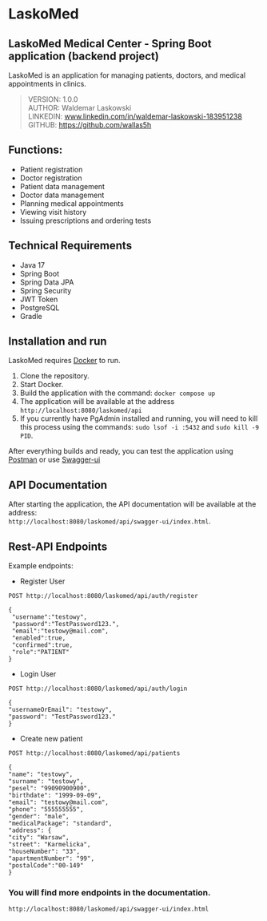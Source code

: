 # LaskoMed
## LaskoMed Medical Center - Spring Boot application (backend project)

LaskoMed is an application for managing patients, doctors, and medical appointments in clinics.

> VERSION: 1.0.0 <br>
> AUTHOR: Waldemar Laskowski <br>
> LINKEDIN: www.linkedin.com/in/waldemar-laskowski-183951238 <br>
> GITHUB: https://github.com/wallas5h <br>

## Functions:

- Patient registration
- Doctor registration
- Patient data management 
- Doctor data management 
- Planning medical appointments
- Viewing visit history
- Issuing prescriptions and ordering tests

## Technical Requirements

- Java 17
- Spring Boot
- Spring Data JPA
- Spring Security
- JWT Token
- PostgreSQL
- Gradle

## Installation and run
LaskoMed requires [Docker](https://www.docker.com/products/docker-desktop/) to run.

1. Clone the repository.
2. Start Docker.
3. Build the application with the command: `docker compose up`
4. The application will be available at the address `http://localhost:8080/laskomed/api`
5. If you currently have PgAdmin installed and running, you will need to kill this process using the commands: 
`sudo lsof -i :5432` and `sudo kill -9 PID`.

After everything builds and ready, you can test the application using [Postman](https://www.postman.com/)
or use [Swagger-ui](http://localhost:8080/swagger-ui.html)

## API Documentation

After starting the application, the API documentation will be available at the address:    
`http://localhost:8080/laskomed/api/swagger-ui/index.html`.

## Rest-API Endpoints

Example endpoints:

- Register User
```http
POST http://localhost:8080/laskomed/api/auth/register

{
 "username":"testowy",
 "password":"TestPassword123.",
 "email":"testowy@mail.com",
 "enabled":true,
 "confirmed":true,
 "role":"PATIENT"
}
```

- Login User
```http
POST http://localhost:8080/laskomed/api/auth/login

{
"usernameOrEmail": "testowy",
"password": "TestPassword123."
}
```
- Create new patient
```http
POST http://localhost:8080/laskomed/api/patients

{
"name": "testowy",
"surname": "testowy",
"pesel": "99090900900",
"birthdate": "1999-09-09",
"email": "testowy@mail.com",
"phone": "555555555",
"gender": "male",
"medicalPackage": "standard",
"address": {
"city": "Warsaw",
"street": "Karmelicka",
"houseNumber": "33",
"apartmentNumber": "99",
"postalCode":"00-149"
}
```
### You will find more endpoints in the documentation.  
`http://localhost:8080/laskomed/api/swagger-ui/index.html`